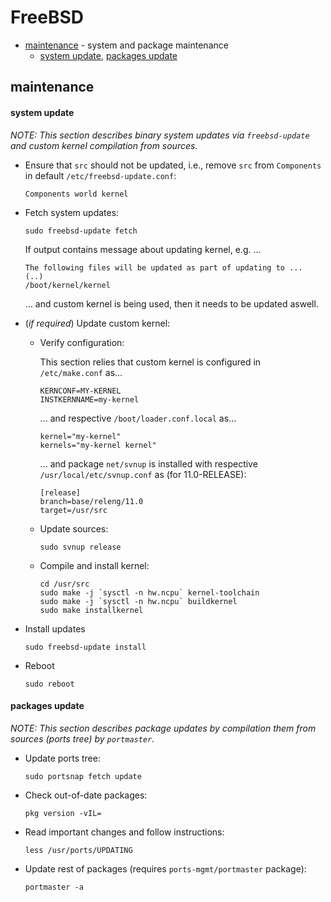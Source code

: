 # FreeBSD
- [maintenance](#maintenance) - system and package maintenance  
  - [system update](#system-update), [packages update](#packages-update)  

## maintenance
#### system update
_NOTE: This section describes binary system updates via `freebsd-update` and custom kernel compilation from sources._

* Ensure that `src` should not be updated, i.e., remove `src` from `Components` in default `/etc/freebsd-update.conf`:
  ```
  Components world kernel
  ```

* Fetch system updates:
  ```
  sudo freebsd-update fetch
  ```

  If output contains message about updating kernel, e.g. ...
  ```
  The following files will be updated as part of updating to ...
  (..)
  /boot/kernel/kernel
  ```
  ... and custom kernel is being used, then it needs to be updated aswell.
  
* (_if required_) Update custom kernel:  
  
  * Verify configuration:  
  
    This section relies that custom kernel is configured in `/etc/make.conf` as...  
    ```
    KERNCONF=MY-KERNEL
    INSTKERNNAME=my-kernel
    ```
    
    ... and respective `/boot/loader.conf.local` as...
    
    ```
    kernel="my-kernel"
    kernels="my-kernel kernel"
    ```
    ... and package `net/svnup` is installed with respective `/usr/local/etc/svnup.conf` as (for 11.0-RELEASE):
    ```
    [release]
    branch=base/releng/11.0
    target=/usr/src
    ```
  
  * Update sources:  
    ```
    sudo svnup release
    ```
  
  * Compile and install kernel:  
    ```
    cd /usr/src
    sudo make -j `sysctl -n hw.ncpu` kernel-toolchain
    sudo make -j `sysctl -n hw.ncpu` buildkernel
    sudo make installkernel
    ```

* Install updates
  ```
  sudo freebsd-update install
  ```

* Reboot
  ```
  sudo reboot
  ```

#### packages update
_NOTE: This section describes package updates by compilation them from sources (ports tree) by `portmaster`._

* Update ports tree:
  ```
  sudo portsnap fetch update
  ```

* Check out-of-date packages:
  ```
  pkg version -vIL=
  ```

* Read important changes and follow instructions:
  ```
  less /usr/ports/UPDATING
  ```

* Update rest of packages (requires `ports-mgmt/portmaster` package):
  ```
  portmaster -a
  ```
